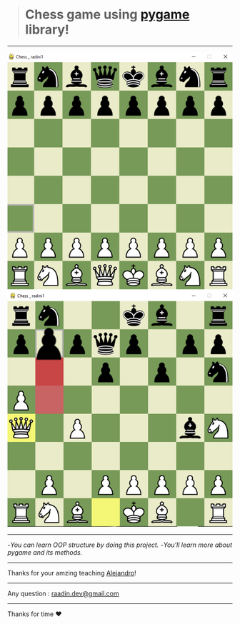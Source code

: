 ># Chess game using [pygame](https://www.pygame.org/wiki/tutorials) library!
***
![alt text](https://github.com/radini1/Chess_Game/blob/main/img1.png)
![alt text](https://github.com/radini1/Chess_Game/blob/main/img2.png)
***
-_You can learn OOP structure by doing this project._
-_You'll learn more about pygame and its methods._
***
Thanks for your amzing teaching [Alejandro](https://github.com/AlejoG10)!
***
Any question : raadin.dev@gmail.com 
***
Thanks for time :heart:

